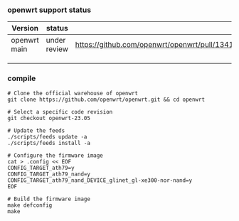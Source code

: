 ### openwrt support status

| Version      | status       | link                                                         |
| ------------ | ------------ | ------------------------------------------------------------ |
| openwrt main | under review | https://github.com/openwrt/openwrt/pull/13414/commits/f088f39856b2c0b991f42a9d62ddc822a72de297 |
|              |              |                                                              |
|              |              |                                                              |
|              |              |                                                              |

### compile

```
# Clone the official warehouse of openwrt
git clone https://github.com/openwrt/openwrt.git && cd openwrt

# Select a specific code revision
git checkout openwrt-23.05

# Update the feeds
./scripts/feeds update -a
./scripts/feeds install -a

# Configure the firmware image
cat > .config << EOF
CONFIG_TARGET_ath79=y
CONFIG_TARGET_ath79_nand=y
CONFIG_TARGET_ath79_nand_DEVICE_glinet_gl-xe300-nor-nand=y
EOF

# Build the firmware image
make defconfig
make
```
